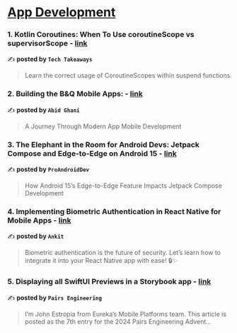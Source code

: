 
<h1><a href=https://medium.com/tag/mobile-app-development/recommended target="_blank" rel="noopener noreferrer">App Development</a></h1>
<h3>1. Kotlin Coroutines: When To Use coroutineScope vs supervisorScope - <a href="https://medium.com/tech-takeaways/kotlin-coroutines-when-to-use-coroutinescope-vs-supervisorscope-7620ac196c0d" target="_blank" rel="noopener noreferrer">link</a></h3>

✍️ **posted by `Tech Takeaways`**

<blockquote>Learn the correct usage of CoroutineScopes within suspend functions</blockquote>

<h3>2. Building the B&Q Mobile Apps: - <a href="https://medium.com/@abid.ghani/building-the-b-q-mobile-apps-ce69ab593797" target="_blank" rel="noopener noreferrer">link</a></h3>

✍️ **posted by `Abid Ghani`**

<blockquote>A Journey Through Modern App Mobile Development</blockquote>

<h3>3. The Elephant in the Room for Android Devs: Jetpack Compose and Edge-to-Edge on Android 15 - <a href="https://medium.com/proandroiddev/the-elephant-in-the-room-for-android-devs-jetpack-compose-and-edge-to-edge-on-android-15-4776c0cca075" target="_blank" rel="noopener noreferrer">link</a></h3>

✍️ **posted by `ProAndroidDev`**

<blockquote>How Android 15’s Edge-to-Edge Feature Impacts Jetpack Compose Development</blockquote>

<h3>4. Implementing Biometric Authentication in React Native for Mobile Apps - <a href="https://medium.com/@mohantaankit2002/implementing-biometric-authentication-in-react-native-for-mobile-apps-3e5aba92d940" target="_blank" rel="noopener noreferrer">link</a></h3>

✍️ **posted by `Ankit`**

<blockquote>Biometric authentication is the future of security. Let’s learn how to integrate it into your React Native app with ease! 🔒✨</blockquote>

<h3>5. Displaying all SwiftUI Previews in a Storybook app - <a href="https://medium.com/eureka-engineering/displaying-all-swiftui-previews-in-a-storybook-app-1dd8e925d777" target="_blank" rel="noopener noreferrer">link</a></h3>

✍️ **posted by `Pairs Engineering`**

<blockquote>I’m John Estropia from Eureka’s Mobile Platforms team. This article is posted as the 7th entry for the 2024 Pairs Engineering Advent…</blockquote>

